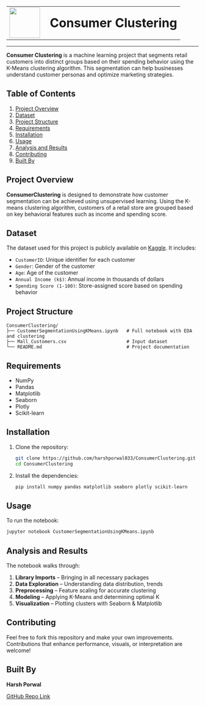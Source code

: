

<table>
  <tr>
    <td><img src="https://github.com/harshjuly12/Customer-Segmentation-Using-KMeans/assets/112745312/031eec24-9af7-4a8e-8519-168965eacfea" width="80" style="margin-right: 10;"></td>
    <td><h1 style="margin: 0;">Consumer Clustering</h1></td>
  </tr>
</table>

---

**Consumer Clustering** is a machine learning project that segments retail customers into distinct groups based on their spending behavior using the K-Means clustering algorithm. This segmentation can help businesses understand customer personas and optimize marketing strategies.

## Table of Contents

1. [Project Overview](#project-overview)
2. [Dataset](#dataset)
3. [Project Structure](#project-structure)
4. [Requirements](#requirements)
5. [Installation](#installation)
6. [Usage](#usage)
7. [Analysis and Results](#analysis-and-results)
8. [Contributing](#contributing)
9. [Built By](#built-by)

## Project Overview

**ConsumerClustering** is designed to demonstrate how customer segmentation can be achieved using unsupervised learning. Using the K-means clustering algorithm, customers of a retail store are grouped based on key behavioral features such as income and spending score.

## Dataset

The dataset used for this project is publicly available on [Kaggle](https://www.kaggle.com/datasets/vjchoudhary7/customer-segmentation-tutorial-in-python). It includes:

* `CustomerID`: Unique identifier for each customer
* `Gender`: Gender of the customer
* `Age`: Age of the customer
* `Annual Income (k$)`: Annual income in thousands of dollars
* `Spending Score (1-100)`: Store-assigned score based on spending behavior

## Project Structure

```
ConsumerClustering/
├── CustomerSegmentationUsingKMeans.ipynb   # Full notebook with EDA and clustering
├── Mall_Customers.csv                      # Input dataset
└── README.md                               # Project documentation
```

## Requirements

* NumPy
* Pandas
* Matplotlib
* Seaborn
* Plotly
* Scikit-learn

## Installation

1. Clone the repository:

   ```bash
   git clone https://github.com/harshporwal033/ConsumerClustering.git
   cd ConsumerClustering
   ```

2. Install the dependencies:

   ```bash
   pip install numpy pandas matplotlib seaborn plotly scikit-learn
   ```

## Usage

To run the notebook:

```bash
jupyter notebook CustomerSegmentationUsingKMeans.ipynb
```

## Analysis and Results

The notebook walks through:

1. **Library Imports** – Bringing in all necessary packages
2. **Data Exploration** – Understanding data distribution, trends
3. **Preprocessing** – Feature scaling for accurate clustering
4. **Modeling** – Applying K-Means and determining optimal K
5. **Visualization** – Plotting clusters with Seaborn & Matplotlib

## Contributing

Feel free to fork this repository and make your own improvements. Contributions that enhance performance, visuals, or interpretation are welcome!

## Built By

**Harsh Porwal**

[GitHub Repo Link](https://github.com/harshporwal033/ConsumerClustering)




